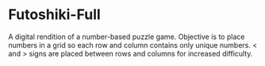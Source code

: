 # Futoshiki-Full
A digital rendition of a number-based puzzle game. Objective is to place numbers in a grid so each row and column contains only unique numbers. &lt; and > signs are placed between rows and columns for increased difficulty. 
